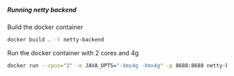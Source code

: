 ##### Running netty backend

Build the docker container

```bash
docker build . -t netty-backend
```

Run the docker container with 2 cores and 4g

```bash
docker run --cpus="2" -e JAVA_OPTS="-Xms4g -Xmx4g" -p 8688:8688 netty-backend

```


